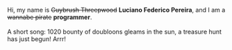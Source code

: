 Hi, my name is ~~Guybrush Threepwood~~ **Luciano Federico Pereira**, and I am a ~~wannabe pirate~~ **programmer**.<br><br>A short song: 1020 bounty of doubloons gleams in the sun, a treasure hunt has just begun! Arrr!

